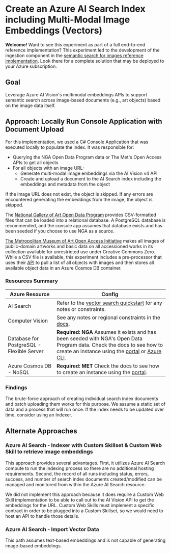 # Create an Azure AI Search Index including Multi-Modal Image Embeddings (Vectors)

**Welcome!** Want to see this experiment as part of a full end-to-end reference implementation? This experiment led to the development of the ingestion component in the [semantic search for images reference implementation](../../reference-implementations/semantic-search-for-images/README.md). Look there for a complete solution that may be deployed to your Azure subscription.

## Goal

Leverage Azure AI Vision's multimodal embeddings APIs to support semantic search across image-based documents (e.g., art objects) based on the image data itself.

## Approach: Locally Run Console Application with Document Upload

For this implementation, we used a C# Console Application that was executed locally to populate the index. It was responsible for:
  - Querying the NGA Open Data Program data or The Met's Open Access APIs to get all objects
  - For all objects with an image URL:
    - Generate multi-modal image embeddings via the AI Vision v4 API
    - Create and upload a document to the AI Search index including the embeddings and metadata from the object

If the image URL does not exist, the object is skipped. If any errors are encountered generating the embeddings from the image, the object is skipped.

The [National Gallery of Art Open Data Program](https://github.com/NationalGalleryOfArt/opendata) provides CSV-formatted files that can be loaded into a relational database. A PostgreSQL database is recommended, and the console app assumes that database exists and has been seeded if you choose to use NGA as a source. 

[The Metropolitan Museum of Art Open Access Initiative](https://www.metmuseum.org/about-the-met/policies-and-documents/open-access) makes all images of public-domain artworks and basic data on all accessioned works in its collection available for unrestricted use under Creative Commons Zero. While a CSV file is available, this experiment includes a pre-processor that uses their [API](https://metmuseum.github.io/) to pull a list of all objects with images and then stores all available object data in an Azure Cosmos DB container.

### Resources Summary

| Azure Resource | Config |
| -------------- | ------ |
| AI Search | Refer to the [vector search quickstart](https://learn.microsoft.com/en-us/azure/search/search-get-started-vector) for any notes or constraints. |
| Computer Vision | See any notes or regional constraints in the [docs](https://learn.microsoft.com/en-us/azure/ai-services/computer-vision/how-to/image-retrieval?tabs=csharp). |
| Database for PostgreSQL - Flexible Server | **Required: NGA** Assumes it exists and has been seeded with NGA's Open Data Program data. Check the docs to see how to create an instance using the [portal](https://learn.microsoft.com/en-us/azure/postgresql/flexible-server/quickstart-create-server-portal) or [Azure CLI](https://learn.microsoft.com/en-us/azure/postgresql/flexible-server/quickstart-create-server-cli). |
| Azure Cosmos DB - NoSQL | **Required: MET** Check the docs to see how to create an instance using the [portal](https://learn.microsoft.com/en-us/azure/cosmos-db/nosql/quickstart-portal). |

### Findings

The brute-force approach of creating individual search index documents and batch uploading them works for this purpose. We assume a static set of data and a process that will run once. If the index needs to be updated over time, consider using an Indexer.

## Alternate Approaches

### Azure AI Search - Indexer with Custom Skillset & Custom Web Skill to retrieve image embeddings

This approach provides several advantages. First, it utilizes Azure AI Search compute to run the indexing process so there are no additional hosting requirements. Second, the record of all runs including status, errors, success, and number of search index documents created/modified can be managed and monitored from within the Azure AI Search resource.

We did not implement this approach because it does require a Custom Web Skill implementation to be able to call out to the AI Vision API to get the embeddings for the URL. Custom Web Skills must implement a specific contract in order to be plugged into a Custom Skillset, so we would need to host an API to handle those details.

### Azure AI Search - Import Vector Data

This path assumes text-based embeddings and is not capable of generating image-based embeddings.